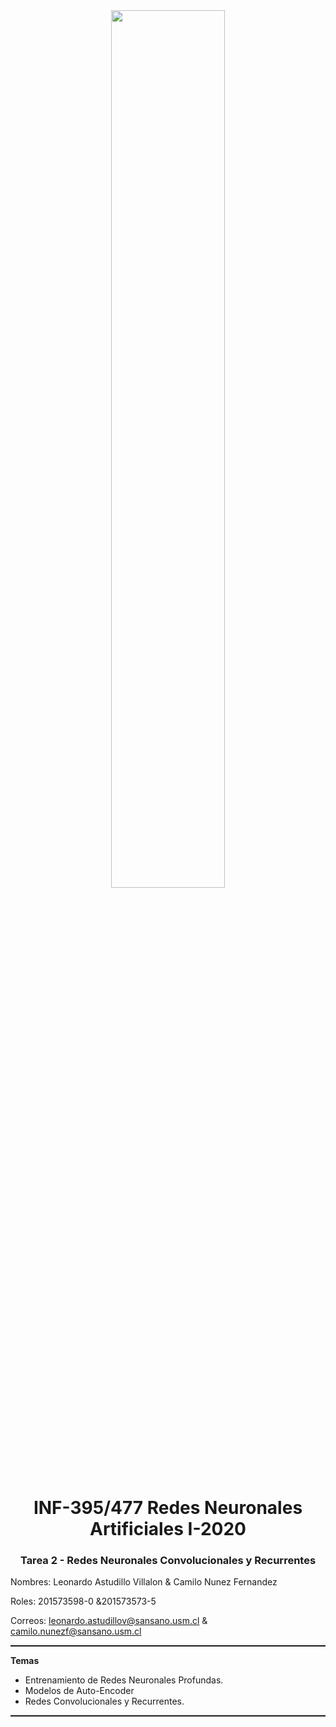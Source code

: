 <center>
    <img src="http://sct.inf.utfsm.cl/wp-content/uploads/2020/04/logo_di.png" style="width:60%">
    <h1> INF-395/477 Redes Neuronales Artificiales I-2020 </h1>
    <h3>  Tarea 2 - Redes Neuronales Convolucionales y Recurrentes  </h3>
</center>

Nombres: Leonardo Astudillo Villalon  & Camilo Nunez Fernandez

Roles: 201573598-0 &201573573-5

Correos:
leonardo.astudillov@sansano.usm.cl & camilo.nunezf@sansano.usm.cl
<hr style="height:2px;border:none"/>


**Temas**  

* Entrenamiento de Redes Neuronales Profundas. 
* Modelos de Auto-Encoder
* Redes Convolucionales y Recurrentes. 

<hr style="height:2px;border:none"/>
